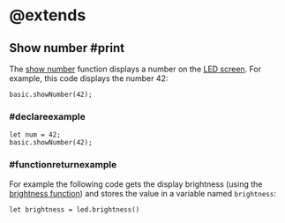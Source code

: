 # @extends

## Show number #print

The [show number](/reference/basic/show-number) function displays a number on the [LED screen](/device/screen). 
For example, this code displays the number 42:

```block
basic.showNumber(42);
```

### #declareexample

```block
let num = 42;
basic.showNumber(42);
```

### #functionreturnexample

For example the following code gets the display brightness 
(using the [brightness function](/reference/led/brightness)) and stores the value in a variable named `brightness`:

```block
let brightness = led.brightness()
```
